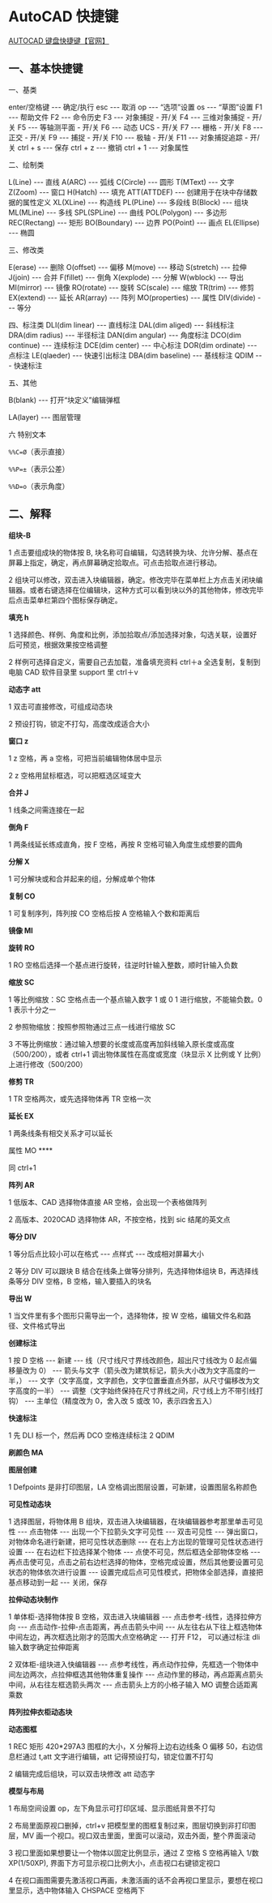 # AutoCAD 快捷键

[AUTOCAD 键盘快捷键【官网】](https://www.autodesk.com.cn/shortcuts/autocad)

## 一、基本快捷键

一、基类

enter/空格键 --- 确定/执行
esc --- 取消
op --- “选项”设置
os --- “草图”设置
F1 --- 帮助文件
F2 --- 命令历史
F3 --- 对象捕捉 - 开/关
F4 --- 三维对象捕捉 - 开/关
F5 --- 等轴测平面 - 开/关
F6 --- 动态 UCS - 开/关
F7 --- 栅格 - 开/关
F8 --- 正交 - 开/关
F9 --- 捕捉 - 开/关
F10 --- 极轴 - 开/关
F11 --- 对象捕捉追踪 - 开/关
ctrl + s --- 保存
ctrl + z --- 撤销
ctrl + 1 --- 对象属性

二、绘制类

L(Line) --- 直线
A(ARC) --- 弧线
C(Circle) --- 圆形
T(MText) --- 文字
Z(Zoom) --- 窗口
H(Hatch) --- 填充
ATT(ATTDEF) --- 创建用于在块中存储数据的属性定义
XL(XLine) --- 构造线
PL(PLine) --- 多段线
B(Block) --- 组块
ML(MLine) --- 多线
SPL(SPLine) --- 曲线
POL(Polygon) --- 多边形
REC(Rectang) --- 矩形
BO(Boundary) --- 边界
PO(Point) --- 画点
EL(Ellipse) --- 椭圆

三、修改类

E(erase) --- 删除
O(offset) --- 偏移
M(move) --- 移动
S(stretch) --- 拉伸
J(join) --- 合并
F(fillet) --- 倒角
X(explode) --- 分解
W(wblock) --- 导出
MI(mirror) --- 镜像
RO(rotate) --- 旋转
SC(scale) --- 缩放
TR(trim) --- 修剪
EX(extend) --- 延长
AR(array) --- 阵列
MO(properties) --- 属性
DIV(divide) --- 等分

四、标注类
DLI(dim linear) --- 直线标注
DAL(dim aliged) --- 斜线标注
DRA(dim radius) --- 半径标注
DAN(dim angular) --- 角度标注
DCO(dim continue) --- 连续标注
DCE(dim center) --- 中心标注
DOR(dim ordinate) --- 点标注
LE(qlaeder) --- 快速引出标注
DBA(dim baseline) --- 基线标注
QDIM --- 快速标注

五、其他

B(blank) --- 打开“块定义”编辑弹框

LA(layer) --- 图层管理

六 特别文本

`%%C=Ø`（表示直接）

`%%P=±`（表示公差）

`%%D=o`（表示角度）

## 二、解释

**组块-B**

1 点击要组成块的物体按 B, 块名称可自编辑，勾选转换为块、允许分解、基点在屏幕上指定，确定，再点屏幕确定拾取点。可点击拾取点进行移动。

2 组块可以修改，双击进入块编辑器，确定。修改完毕在菜单栏上方点击关闭块编辑器。或者右键选择在位编辑块，这种方式可以看到块以外的其他物体，修改完毕后点击菜单栏第四个图标保存确定。

**填充 h**

1 选择颜色、样例、角度和比例，添加拾取点/添加选择对象，勾选关联，设置好后可预览，根据效果按空格调整

2 样例可选择自定义，需要自己去加载，准备填充资料 ctrl＋a 全选复制，复制到电脑 CAD 软件目录里 support 里 ctrl＋v

**动态字 att**

1 双击可直接修改，可组成动态块

2 预设打钩，锁定不打勾，高度改成适合大小

**窗口 z**

1 z 空格，再 a 空格，可把当前编辑物体居中显示

2 z 空格用鼠标框选，可以把框选区域变大

**合并 J**

1 线条之间需连接在一起

**倒角 F**

1 两条线延长练成直角，按 F 空格，再按 R 空格可输入角度生成想要的圆角

**分解 X**

1 可分解块或和合并起来的组，分解成单个物体

**复制 CO**

1 可复制序列，阵列按 CO 空格后按 A 空格输入个数和距离后

**镜像 MI**

**旋转 RO**

1 RO 空格后选择一个基点进行旋转，往逆时针输入整数，顺时针输入负数

**缩放 SC**

1 等比例缩放：SC 空格点击一个基点输入数字 1 或 0 1 进行缩放，不能输负数。0 1 表示十分之一

2 参照物缩放：按照参照物通过三点一线进行缩放 SC

3 不等比例缩放：通过输入想要的长度或高度再加斜线输入原长度或高度（500/200），或者 ctrl+1 调出物体属性在高度或宽度（块显示 X 比例或 Y 比例）上进行修改（500/200）

**修剪 TR**

1 TR 空格两次，或先选择物体再 TR 空格一次

**延长 EX**

1 两条线条有相交关系才可以延长

属性 MO ****

同 ctrl+1

**阵列 AR**

1 低版本、CAD 选择物体直接 AR 空格，会出现一个表格做阵列

2 高版本、2020CAD 选择物体 AR，不按空格，找到 sic 结尾的英文点

**等分 DIV**

1 等分后点比较小可以在格式 --- 点样式 --- 改成相对屏幕大小

2 等分 DIV 可以跟块 B 结合在线条上做等分排列，先选择物体组块 B，再选择线条等分 DIV 空格，B 空格，输入要插入的块名

**导出 W**

1 当文件里有多个图形只需导出一个，选择物体，按 W 空格，编辑文件名和路径、文件格式导出

**创建标注**

1 按 D 空格 --- 新建 --- 线（尺寸线尺寸界线改颜色，超出尺寸线改为 0 起点偏移量改为 0） --- 箭头与文字（箭头改为建筑标记，箭头大小改为文字高度的一半，） --- 文字（文字高度，文字颜色，文字位置垂直点外部，从尺寸偏移改为文字高度的一半） --- 调整（文字始终保持在尺寸界线之间，尺寸线上方不带引线打钩） --- 主单位（精度改为 0，舍入改 5 或改 10，表示四舍五入）

**快速标注**

1 先 DLI 标一个，然后再 DCO 空格连续标注 2 QDIM

**刷颜色 MA**

**图层创建**

1 Defpoints 是非打印图层，LA 空格调出图层设置，可新建，设置图层名称颜色

**可见性动态块**

1 选择图层，将物体用 B 组块，双击进入块编辑器，在块编辑器参考那里单击可见性 --- 点击物体 --- 出现一个下拉箭头文字可见性 --- 双击可见性 --- 弹出窗口，对物体命名进行新建，把可见性状态删除 --- 在右上方出现的管理可见性状态进行设置 --- 在右边栏下拉选择某个物体 --- 点使不可见，然后框选全部物体空格 --- 再点击使可见，点击之前右边栏选择的物体，空格完成设置，然后其他要设置可见状态的物体依次进行设置 --- 设置完成后点可见性模式，把物体全部选择，直接把基点移动到一起 --- 关闭，保存

**拉伸动态块制作**

1 单体柜-选择物体按 B 空格，双击进入块编辑器 --- 点击参考-线性，选择拉伸方向 --- 点击动作-拉伸-点击距离，再点击箭头中间 --- 从左往右从下往上框选物体中间左边，再次框选比刚才的范围大点空格确定 --- 打开 F12， 可以通过标注 dli 输入数字确定拉伸距离

2 双体柜-组块进入快编辑器 --- 点参考线性，再点动作拉伸，先框选一个物体中间左边两次，点拉伸框选其他物体重复操作 --- 点动作里的移动，再点距离点箭头中间，从右往左框选箭头两次 --- 点击箭头上方的小格子输入 MO 调整合适距离乘数

**阵列拉伸衣柜动态块**

**动态图框**

1 REC 矩形 420*297A3 图框的大小，X 分解将上边右边线条 O 偏移 50，右边信息栏通过 t,att 文字进行编辑，att 记得预设打勾，锁定位置不打勾

2 编辑完成后组块，可以双击块修改 att 动态字

**模型与布局**

1 布局空间设置 op，左下角显示可打印区域、显示图纸背景不打勾

2 布局里面原视口删掉，ctrl+v 把模型里的图框复制过来，图层切换到非打印图层，MV 画一个视口。视口双击里面，里面可以滚动，双击外面，整个界面滚动

3 视口里面如果想要让一个物体以固定比例显示，通过 Z 空格 S 空格再输入 1/数 XP(1/50XP), 界面下方可显示视口比例大小，点击视口右键锁定视口

4 在视口画图需要先激活视口再画，未激活画的话不会再视口里显示，要想在视口里显示，选中物体输入 CHSPACE 空格两下
